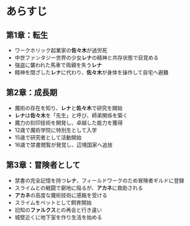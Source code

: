 # あらすじ

## 第1章：転生
- ワークホリック起業家の**佐々木**が過労死
- 中世ファンタジー世界の少女**レナ**の精神と共存状態で目覚める
- 強盗に襲われた馬車で両親を失う**レナ**
- 精神を閉ざした**レナ**に代わり、**佐々木**が身体を操作して自宅へ避難

## 第2章：成長期
- 魔術の存在を知り、**レナ**と**佐々木**で研究を開始
- **レナ**は**佐々木**を「先生」と呼び、師弟関係を築く
- 魔力の刻印技術を開発し、卓越した能力を獲得
- 12歳で魔術学院に特別生として入学
- 15歳で研究者として活動開始
- 16歳で禁書閲覧が発覚し、辺境国家へ追放

## 第3章：冒険者として
- 禁書の完全記憶を持つ**レナ**、フィールドワークのため冒険者ギルドに登録
- スライムとの戦闘で窮地に陥るが、**アカネ**に救助される
- **アカネ**の高度な魔術技術に感銘を受ける
- スライムをペットとして飼育開始
- 旧知の**ファルクス**との再会と行き違い
- 城壁近くに地下室を作り生活を始める
